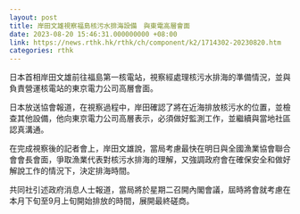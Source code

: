 ```yaml
---
layout: post
title: 岸田文雄視察福島核污水排海設備　與東電高層會面
date: 2023-08-20 15:46:31.000000000 +08:00
link: https://news.rthk.hk/rthk/ch/component/k2/1714302-20230820.htm
categories: rthk
---
```


日本首相岸田文雄前往福島第一核電站，視察經處理核污水排海的準備情況，並與負責營運核電站的東京電力公司高層會面。

日本放送協會報道，在視察過程中，岸田確認了將在近海排放核污水的位置，並檢查其他設備，他向東京電力公司高層表示，必須做好監測工作，並繼續與當地社區認真溝通。

在完成視察後的記者會上，岸田文雄說，當局考慮最快在明日與全國漁業協會聯合會會長會面，爭取漁業代表對核污水排海的理解，又強調政府會在確保安全和做好解說工作的情況下，決定排海時間。

共同社引述政府消息人士報道，當局將於星期二召開內閣會議，屆時將會就考慮在本月下旬至9月上旬開始排放的時間，展開最終磋商。

